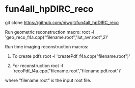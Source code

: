 # fun4all_hpDIRC_reco

git clone https://github.com/niwgit/fun4all_hpDIRC_reco

Run geometric reconstruction macro:
root -l 'geo_reco_f4a.cpp("filename.root","lut_avr.root",2)'

Run time imaging reconstruction macros:
1) To create pdfs
root -l 'createPdf_f4a.cpp("filename.root")'

2) For reconstruction
root -l 'recoPdf_f4a.cpp("filename.root","filename.pdf.root")'

where "filename.root" is the input root file. 